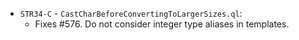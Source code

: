 - `STR34-C` - `CastCharBeforeConvertingToLargerSizes.ql`:
  - Fixes #576. Do not consider integer type aliases in templates.